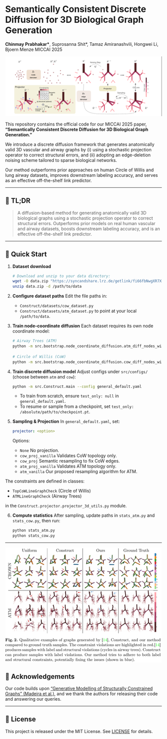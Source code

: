 # Semantically Consistent Discrete Diffusion for 3D Biological Graph Generation

**Chinmay Prabhakar\***, Suprosanna Shit\*, Tamaz Amiranashvili, Hongwei Li, Bjoern Menze
MICCAI 2025

![Overview](static_resources/overview.png)

This repository contains the official code for our MICCAI 2025 paper, **“Semantically Consistent Discrete Diffusion for 3D Biological Graph Generation.”** 

We introduce a discrete diffusion framework that generates anatomically valid 3D vascular and airway graphs by (i) using a stochastic projection operator to correct structural errors, and (ii) adopting an edge-deletion noising scheme tailored to sparse biological networks.

Our method outperforms prior approaches on human Circle of Willis and lung airway datasets, improves downstream labeling accuracy, and serves as an effective off-the-shelf link predictor.

---

## 📖 TL;DR

> A diffusion-based method for generating anatomically valid 3D biological graphs using a stochastic projection operator to correct structural errors. Outperforms prior models on real human vascular and airway datasets, boosts downstream labeling accuracy, and is an effective off-the-shelf link predictor.

---

## 🚀 Quick Start

1. **Dataset download**

   ```bash
   # Download and unzip to your data directory:
   wget -O data.zip "https://syncandshare.lrz.de/getlink/fi66fbNwgXR7XsEnrTure7/"
   unzip data.zip -d /path/to/data
   ```

2. **Configure dataset paths**
   Edit the file paths in:

   * `Construct/datasets/cow_dataset.py`
   * `Construct/datasets/atm_dataset.py`
     to point at your local `/path/to/data`.

3. **Train node-coordinate diffusion**
   Each dataset requires its own node coordinate model:

   ```bash
   # Airway Trees (ATM)
   python -m src.bootstrap.node_coordinate_diffusion.atm_diff_nodes_with_3d_checks

   # Circle of Willis (CoW)
   python -m src.bootstrap.node_coordinate_diffusion.cow_diff_nodes_with_3d_checks
   ```

4. **Train discrete diffusion model**
   Adjust configs under `src/configs/` (choose between `atm` and `cow`):

   ```bash
   python -m src.Construct.main --config general_default.yaml
   ```

   * To train from scratch, ensure `test_only: null` in `general_default.yaml`.
   * To resume or sample from a checkpoint, set `test_only: /absolute/path/to/checkpoint.pt`.

5. **Sampling & Projection**
   In `general_default.yaml`, set:

   ```yaml
   projector: <option>
   ```

   Options:

   * `None`
     No projection.
   * `cow_proj_vanilla`
     Validates CoW topology only.
   * `cow_proj`
     Semantic resampling to fix CoW edges.
   * `atm_proj_vanilla`
     Validates ATM topology only.
   * `atm_vanilla`
     Our proposed resampling algorithm for ATM.



The constraints are defined in classes:

   * `TopCoWLineGraphCheck` (Circle of Willis)
   * `ATMLineGraphCheck` (Airway Trees)

in the `Construct.projector.projector_3d_utils.py` module.

6. **Compute statistics**
   After sampling, update paths in `stats_atm.py` and `stats_cow.py`, then run:

   ```bash
   python stats_atm.py
   python stats_cow.py
   ```

---

![Results](static_resources/comparison.png)

## 🤝 Acknowledgements

Our code builds upon [“Generative Modelling of Structurally Constrained Graphs” (Madeira et al.)](https://github.com/...), and we thank the authors for releasing their code and answering our queries.

---

## 📜 License

This project is released under the MIT License. See [LICENSE](LICENSE) for details.

